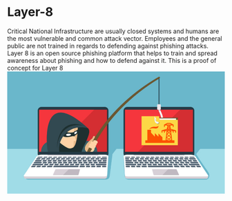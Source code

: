# Layer-8
Critical National Infrastructure are usually closed systems and humans are the most vulnerable and common attack vector. Employees and the general public are not trained in regards to defending against phishing attacks. Layer 8 is an open source phishing platform that helps to train and spread awareness about phishing and how to defend against it. This is a proof of concept for Layer 8
![alt text](Images/entry.png)
